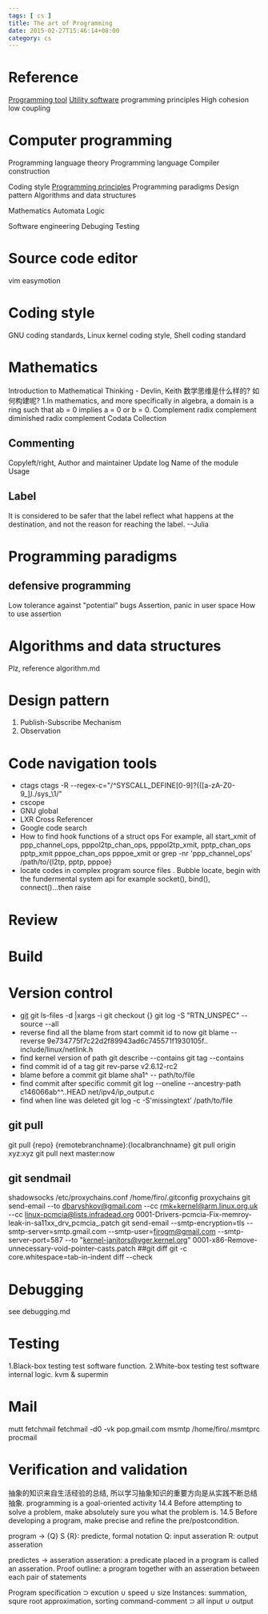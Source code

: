 ```yaml
---
tags: [ cs ] 
title: The art of Programming
date: 2015-02-27T15:46:14+08:00 
category: cs
---
```

# Reference
[Programming tool](https://en.wikipedia.org/wiki/Programming_tool)
[Utility software](https://en.wikipedia.org/wiki/Utility_software)
programming principles
High cohesion low coupling
# Computer programming
Programming language theory
Programming language 
Compiler construction 

Coding style
[Programming principles](http://en.wikipedia.org/wiki/Category:Programming_principles)
Programming paradigms
Design pattern
Algorithms and data structures

Mathematics
Automata
Logic

Software engineering
Debuging
Testing
# Source code editor
vim easymotion
# Coding style
GNU coding standards, Linux kernel coding style, Shell coding standard
# Mathematics
Introduction to Mathematical Thinking - Devlin, Keith
数学思维是什么样的? 如何构建呢?
1.In mathematics, and more specifically in algebra, a domain is a ring such that ab = 0 implies a = 0 or b = 0.
Complement
radix complement
diminished radix complement
Codata
Collection
## Commenting
Copyleft/right,
Author and maintainer
Update log
Name of the module
Usage
## Label
It is considered to be safer that the label reflect what happens at the
destination, and not the reason for reaching the label. --Julia
# Programming paradigms
## defensive programming
Low tolerance against "potential" bugs
Assertion, panic in user space
How to use assertion
# Algorithms and data structures
Plz, reference algorithm.md
# Design pattern
1. Publish-Subscribe Mechanism 
2. Observation
# Code navigation tools
* ctags
ctags -R --regex-c="/^SYSCALL_DEFINE[0-9]?\(([a-zA-Z0-9_]*).*/sys_\1/"
* cscope
* GNU global
* LXR Cross Referencer
* Google code search
* How to find hook functions of a struct ops
For example, all start_xmit of ppp_channel_ops, 
pppol2tp_chan_ops, pppol2tp_xmit,
pptp_chan_ops pptp_xmit
pppoe_chan_ops pppoe_xmit
or grep -nr 'ppp_channel_ops' /path/to/{l2tp, pptp, pppoe}
* locate codes in complex program source files .
Bubble locate, begin with the fundermental system api for example socket(), bind(), connect()...then raise
# Review
# Build 
# Version control
* [git](http://git-scm.com/docs)
git ls-files -d |xargs -i git checkout {}
git log -S "RTN_UNSPEC" --source --all
* reverse find all the blame from start commit id to now
git blame --reverse 9e734775f7c22d2f89943ad6c745571f1930105f..   include/linux/netlink.h
* find kernel version of path
git describe --contains
git tag --contains <id>
* find commit id of a tag
git rev-parse v2.6.12-rc2
*  blame before a commit
git blame sha1^ -- path/to/file
* find commit after specific commit
git log  --oneline  --ancestry-path   c146066ab^^..HEAD  net/ipv4/ip_output.c
* find when line was deleted
git log -c -S'missingtext' /path/to/file
## git pull
git pull {repo} {remotebranchname}:{localbranchname}
git pull origin xyz:xyz
git pull next master:now
## git sendmail
shadowsocks
/etc/proxychains.conf
/home/firo/.gitconfig
proxychains git send-email --to dbaryshkov@gmail.com --cc rmk+kernel@arm.linux.org.uk --cc linux-pcmcia@lists.infradead.org  0001-Drivers-pcmcia-Fix-memroy-leak-in-sa11xx_drv_pcmcia_.patch
git send-email --smtp-encryption=tls --smtp-server=smtp.gmail.com --smtp-user=firogm@gmail.com --smtp-server-port=587 --to "kernel-janitors@vger.kernel.org" 0001-x86-Remove-unnecessary-void-pointer-casts.patch
##git diff
git -c core.whitespace=tab-in-indent diff --check
# Debugging
see debugging.md
# Testing
1.Black-box testing test software function.
2.White-box testing test software internal logic.
kvm  & supermin
# Mail
mutt
fetchmail
fetchmail -d0 -vk pop.gmail.com
msmtp
/home/firo/.msmtprc
procmail


# Verification and validation

抽象的知识来自生活经验的总结, 所以学习抽象知识的重要方向是从实践不断总结抽象.
programming is a goal-oriented activity
14.4 
Before attempting to solve a problem, make absolutely sure you  what the problem is.
14.5
Before developing a program, make precise and refine the pre/postcondition.

program -> 
{Q} S {R}: predicte, formal notation
Q: input asseration
R: output asseration 

predictes -> asseration
asseration: a predicate placed in a program is called an asseration.
Proof outline: a program together with an asseration between each pair of statements

Program specification ⊃ excution ∪ speed ∪ size 
Instances: summation, squre root approximation, sorting
command-comment ⊃ all input ∪ output




